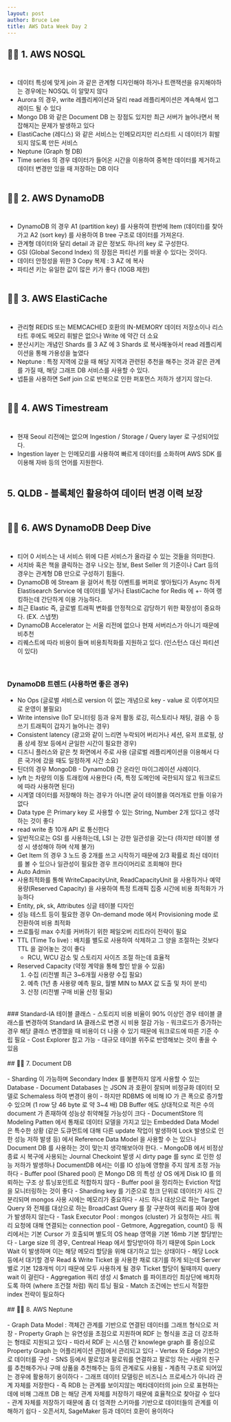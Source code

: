 ```yaml
---
layout: post
author: Bruce Lee
title: AWS Data Week Day 2
---
```


## 👨‍🎓 1. AWS NOSQL<br/><br/>
- 데이터 특성에 맞게 join 과 같은 관계형 디자인해야 하거나 트랜잭션을 유지해야하는 경우에는 NOSQL 이 알맞지 않다
- Aurora 의 경우, write 레플리케이션과 달리 read 레플리케이션은 계속해서 업그레이드 될 수 있다
- Mongo DB 와 같은 Document DB 는 장점도 있지만 최근 서버가 늘어나면서 복잡해지는 문제가 발생하고 있다
- ElastiCache (레디스) 와 같은 서비스는 인메모리지만 리스타트 시 데이터가 휘발되지 않도록 만든 서비스
- Neptune (Graph 형 DB)
- Time series 의 경우 데이터가 들어온 시간을 이용하여 중복한 데이터를 제거하고 데이터 변경만 있을 때 저장하는 DB 이다
  <br/><br/>
## 👨‍🎓 2. AWS DynamoDB<br/><br/>
- DynamoDB 의 경우 A1 (partition key) 를 사용하여 한번에 Item (데이터)를 찾아가고 A2 (sort key) 를 사용하여 B tree 구조로 데이터를 가져온다.
- 관계형 데이터와 달리 detail 과 같은 정보도 하나의 key 로 구성한다.
- GSI (Global Second Index) 의 장점은 파티션 키를 바꿀 수 있다는 것이다.
- 데이터 안정성을 위한 3 Copy 복제 : 3 AZ 에 복사
- 파티션 키는 유일한 값이 많은 키가 좋다 (10GB 제한)
  <br/><br/>
## 👨‍🎓 3. AWS ElastiCache<br/><br/>
- 관리형 REDIS 또는 MEMCACHED 호환의 IN-MEMORY 데이터 저장소이나 리스타트 후에도 메모리 휘발은 없으나 Write 에 약간 더 소요
- 분산시키는 개념인 Shards 를 3 AZ 에 3 Shards 로 복사해놓아서 read 레플리케이션을 통해 가용성을 높였다
- Neptune : 특정 지역에 갔을 때 해당 지역과 관련된 추천을 해주는 것과 같은 관계를 가질 때, 해당 그래프 DB 서비스를 사용할 수 있다.
- 넵튠을 사용하면 Self join 으로 반복으로 인한 퍼포먼스 저하가 생기지 않는다.
  <br/><br/>
## 👨‍🎓 4. AWS Timestream<br/><br/>
- 현재 Seoul 리전에는 없으며 Ingestion / Storage / Query layer 로 구성되어있다.
- Ingestion layer 는 인메모리를 사용하여 빠르게 데이터를 소화하며 AWS SDK 를 이용해 자바 등의 언어를 지원한다.
  <br/><br/>

## 5. QLDB - 블록체인 활용하여 데이터 변경 이력 보장<br/><br/>

## 👨‍🎓 6. AWS DynamoDB Deep Dive<br/><br/>
- 티어 0 서비스는 내 서비스 위에 다른 서비스가 올라갈 수 있는 것들을 의미한다.
- 서치바 혹은 책을 클릭하는 경우 나오는 정보, Best Seller 의 기준이나 Cart 등의 경우는 관계형 DB 만으로 구성하기 힘들다.
- DynamoDB 에 Stream 을 걸어서 특정 이벤트를 버퍼로 쌓아뒀다가 Async 하게 Elastisearch Service 에 데이터를 넣거나 ElastiCache for Redis 에 +- 하여 랭킹하는데 간단하게 이용 가능하다.
- 최근 Elastic 즉, 글로벌 트래픽 변화를 안정적으로 감당하기 위한 확장성이 중요하다. (EX. 스냅챗)
- DynamoDB Accelerator 는 서울 리전에 없으나 현재 서버리스가 아니기 때문에 비추천
- 리퀘스트에 따라 비용이 들며 비용최적화를 지원하고 있다. (인스턴스 대신 파티션이 있다)
<br/>

### DynamoDB 트렌드 (사용하면 좋은 경우)
- No Ops (글로벌 서비스로 version 이 없는 개념으로 key - value 로 이루어지므로 운영이 불필요)
- Write intensive (IoT 모니터링 등과 유저 활동 로깅, 히스토리나 채팅, 걸음 수 등 쓰기 트래픽이 갑자기 늘어나는 경우)
- Consistent latency (광고와 같이 느리면 누락되어 버리거나 세션, 유저 프로필, 상품 상세 정보 등에서 균일한 시간이 필요한 경우)
- 디즈니 플러스와 같은 첫 화면에서 주로 사용 (글로벌 레플리케이션을 이용해서 다른 국가에 갔을 때도 일정하게 시간 소요)
- 틴더의 경우 MongoDB - DynamoDB 간 온라인 마이그레이션 사례이다.
- lyft 는 차량의 이동 트래킹에 사용한다 (즉, 특정 도메인에 국한되지 않고 워크로드에 따라 사용하면 된다)
- 시계열 데이터를 저장해야 하는 경우가 아니면 굳이 테이블을 여러개로 만들 이유가 없다
- Data type 은 Primary key 로 사용할 수 있는 String, Number 2개 있다고 생각하는 것이 좋다
- read write 총 10개 API 로 통신한다
- 일반적으로는 GSI 를 사용하는데, LSI 는 강한 일관성을 갖는다 (하지만 테이블 생성 시 생성해야 하며 삭제 불가)
- Get Item 의 경우 3 노드 중 2개를 쓰고 시작하기 때문에 2/3 확률로 최신 데이터를 볼 수 있으나 일관성이 필요한 경우 프라이머리로 조회해야 한다
- Auto Admin
- 사용최적화를 통해 WriteCapacityUnit, ReadCapacityUnit 을 사용하거나 예약 용량(Reserved Capacity) 을 사용하여 특정 트래픽 집중 시간에 비용 최적화가 가능하다
- Entity, pk, sk, Attributes 싱글 테이블 디자인
- 성능 테스트 등이 필요한 경우 On-demand mode 에서 Provisioning mode 로 전환하여 비용 최적화
- 쓰로틀링 max 수치를 커버하기 위한 페일오버 리트라이 전략이 필요
- TTL (Time To live) : 배치를 별도로 사용하여 삭제하고 그 양을 조절하는 것보다 TTL 을 걸어놓는 것이 좋다
  - RCU, WCU 감소 및 스토리지 사이즈 조절 하는데 효율적
- Reserved Capacity (약정 계약을 통해 할인 받을 수 있음)
  1) 수집 (리전별 최근 3~6개월 사용량 수집 필요)
  2) 예측 (1년 총 사용량 예측 필요, 월별 MIN to MAX 값 도출 및 차이 분석)
  3) 산정 (리전별 구매 비율 산정 필요)
<br/>
### Standard-IA 테이블 클래스
- 스토리지 비용 비율이 90% 이상인 경우 테이블 클래스를 변경하여 Standard IA 클래스로 변경 시 비용 절감 가능
- 워크로드가 증가하는 경우 해당 클래스 변경했을 때 비용이 더 나올 수 있기 때문에 워크로드에 따른 기준 수립 필요
- Cost Explorer 참고 가능
- 대규모 테이블 위주로 반영해보는 것이 좋을 수 있음
  <br/><br/>
## 👨‍🎓 7. Document DB<br/><br/>
- Sharding 이 가능하며 Secondary Index 를 불편하지 않게 사용할 수 있는 Database
- Document Databases 는 JSON 과 호환이 잘되며 비정규화 데이터 모델로 Schemaless 하여 변경이 용이
- 하지만 RDBMS 에 비해 IO 가 큰 폭으로 증가할 수 있으며 (1 row 당 46 byte 로 약 3~4 배) DB Buffer 에도 상대적으로 적은 수의 document 가 존재하여 성능상 취약해질 가능성이 크다
- DocumentStore 의 Modeling Patten 에서 통채로 데이터 모델을 가지고 있는 Embedded Data Model 은 특수한 상황 (같은 도큐먼트에 대해 다른 update 작업이 발생하여 Lock 발생으로 인한 성능 저하 발생 등) 에서 Reference Data Model 을 사용할 수 는 있으나 Document DB 를 사용하는 것이 맞는지 생각해보아야 한다.
- MongoDB 에서 비정상 종료 시 복구에 사용되는 Journal Checkoint 발생 시 dirty page 를 sync 로 인한 성능 저하가 발생하나 DocumentDB 에서는 이를 IO 성능에 영향을 주지 않게 조정 가능하다
- Buffer pool (Shared pool) 은 Mongo DB 의 특성 상 OS 에게 Disk IO 를 의뢰하는 구조 상 튜닝포인트로 적합하지 않다
- Buffer pool 을 정리하는 Eviction 작업을 모니터링하는 것이 좋다
- Sharding key 를 기준으로 청크 단위로 데이터가 샤드 간 분리되며 mongos 사용 시에는 메모리가 중요하다
- 샤드 하나 대상으로 하는 Target Query 와 전체를 대상으로 하는 BroadCast Query 를 잘 구분하여 쿼리를 짜야 장애가 발생하지 않는다
- Task Executor Pool : mongos (cluster) 가 요청하는 샤드 쿼리 요청에 대해 연결되는 connection pool
- Getmore, Aggregation, count() 등 쿼리에서는 기본 Cursor 가 호출되며 별도의 OS heap 영역을 기본 16mb 기본 할당받는다
- Large size 의 경우, Centreal Heap 에서 할당받아야 하기 때문에 Spin Lock Wait 이 발생하며 이는 해당 메모리 할당을 위해 대기하고 있는 상태이다
- 해당 Lock 등에서 대기할 경우 Read & Write Ticket 을 사용한 채로 대기를 하게 되는데 Server 별로 기본 128개씩 이기 때문에 모두 사용하게 될 경우 Ticket 할당이 될때까지 query wait 이 걸린다
- Aggregation 쿼리 생성 시 $match 를 파이프라인 최상단에 배치하도록 하여 (where 조건절 처럼) 쿼리 튜닝 필요
- Match 조건에는 반드시 적절한 index 전략이 필요하다
  <br/><br/>
## 👨‍🎓 8. AWS Neptune<br/><br/>
- Graph Data Model : 객체간 관계를 기반으로 연결된 데이터를 그래프 형식으로 저장
- Property Graph 는 유연성을 초점으로 지원하며 RDF 는 형식을 조금 더 강조하는 형태로 지원되고 있다
- 따라서 RDF 는 시스템 간 knowlege graph 를 중심으로 Property Graph 는 어플리케이션 관점에서 관리되고 있다
- Vertex 와 Edge 기반으로 데이터를 구성
- SNS 등에서 팔로잉과 팔로워를 연결하고 팔로잉 하는 사람의 친구를 추천해주거나 구매 상품을 추천해주는 등의 관계로도 사용됨
- 계층적 구조로 되어있는 경우에 활용하기 용이하다
- 그래프 데이터 모델링은 비즈니스 프로세스가 아니라 관계 자체를 저장한다
  - 즉 RDB 는 관계를 보이지않는 메타데이터의 join 으로 표현하는데에 비해 그래프 DB 는 해당 관계 자체를 저장하기 때문에 효율적으로 찾아갈 수 있다
  - 관계 자체를 저장하기 때문에 좀 더 엄격한 스키마를 기반으로 데이터들의 관계를 이해하기 쉽다
- 오픈서치, SageMaker 등과 데이터 호환이 용이하다
  <br/><br/>
